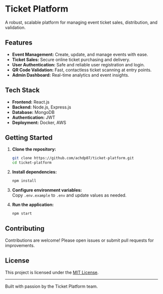 # Ticket Platform

A robust, scalable platform for managing event ticket sales, distribution, and validation.

## Features

- **Event Management:** Create, update, and manage events with ease.
- **Ticket Sales:** Secure online ticket purchasing and delivery.
- **User Authentication:** Safe and reliable user registration and login.
- **QR Code Validation:** Fast, contactless ticket scanning at entry points.
- **Admin Dashboard:** Real-time analytics and event insights.

## Tech Stack

- **Frontend:** React.js
- **Backend:** Node.js, Express.js
- **Database:** MongoDB
- **Authentication:** JWT
- **Deployment:** Docker, AWS

## Getting Started

1. **Clone the repository:**
    ```bash
    git clone https://github.com/achdp07/ticket-platform.git
    cd ticket-platform
    ```

2. **Install dependencies:**
    ```bash
    npm install
    ```

3. **Configure environment variables:**  
    Copy `.env.example` to `.env` and update values as needed.

4. **Run the application:**
    ```bash
    npm start
    ```

## Contributing

Contributions are welcome! Please open issues or submit pull requests for improvements.

## License

This project is licensed under the [MIT License](LICENSE).

---
Built with passion by the Ticket Platform team.

